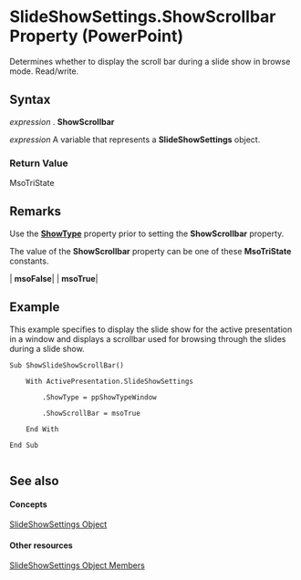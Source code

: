 
# SlideShowSettings.ShowScrollbar Property (PowerPoint)

Determines whether to display the scroll bar during a slide show in browse mode. Read/write.


## Syntax

 _expression_ . **ShowScrollbar**

 _expression_ A variable that represents a **SlideShowSettings** object.


### Return Value

MsoTriState


## Remarks

Use the  **[ShowType](6537dd4c-8029-3e95-7073-7701ba12a627.md)** property prior to setting the **ShowScrollbar** property.

The value of the  **ShowScrollbar** property can be one of these **MsoTriState** constants.



| **msoFalse**|
| **msoTrue**|

## Example

This example specifies to display the slide show for the active presentation in a window and displays a scrollbar used for browsing through the slides during a slide show.


```
Sub ShowSlideShowScrollBar()

    With ActivePresentation.SlideShowSettings

        .ShowType = ppShowTypeWindow

        .ShowScrollBar = msoTrue

    End With

End Sub


```


## See also


#### Concepts


[SlideShowSettings Object](d58c7c3b-a1cc-d819-b386-fd3fb7f967a2.md)
#### Other resources


[SlideShowSettings Object Members](3a91d7dd-ae3f-de42-46e4-e8749e61835d.md)
